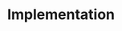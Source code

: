 ---
layout: list
title: Implementation
tag: implementation
description: >
  This subcategory focuses on practical reproductions and implementations of research papers.   
  It includes code experiments, technical validations, and insights gained during hands-on trials.  
sitemap: true
comments: false
---